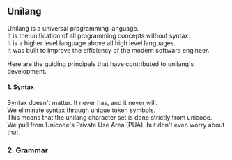 ## Unilang
Unilang is a universal programming language.  
It is the unification of all programming concepts without syntax.  
It is a higher level language above all high level languages.   
It was built to improve the efficiency of the modern software engineer.    

Here are the guiding principals that have contributed to unilang's development.

#### 1.  Syntax
Syntax doesn't matter.  It never has, and it never will.    
We eliminate syntax through unique token symbols.  
This means that the unilang character set is done strictly from unicode.  
We pull from Unicode's Private Use Area (PUA), but don't even worry about that.  

### 2. Grammar

